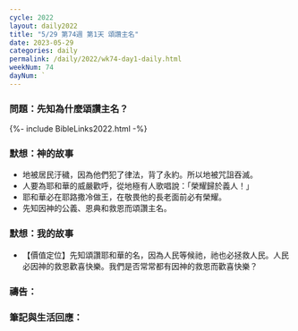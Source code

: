 ```yaml
---
cycle: 2022
layout: daily2022
title: "5/29 第74週 第1天 頌讚主名"
date: 2023-05-29
categories: daily
permalink: /daily/2022/wk74-day1-daily.html
weekNum: 74
dayNum: `
---
```


### 問題：先知為什麼頌讚主名？
 
{%- include BibleLinks2022.html -%}

### 默想：神的故事
+ 地被居民汙穢，因為他們犯了律法，背了永約。所以地被咒詛吞滅。
+ 人要為耶和華的威嚴歡呼，從地極有人歌唱說：「榮耀歸於義人！」
+ 耶和華必在耶路撒冷做王，在敬畏他的長老面前必有榮耀。
+ 先知因神的公義、恩典和救恩而頌讚主名。 

### 默想：我的故事
+ 【價值定位】先知頌讚耶和華的名，因為人民等候祂，祂也必拯救人民。人民必因神的救恩歡喜快樂。我們是否常常都有因神的救恩而歡喜快樂？

### 禱告：

### 筆記與生活回應：
